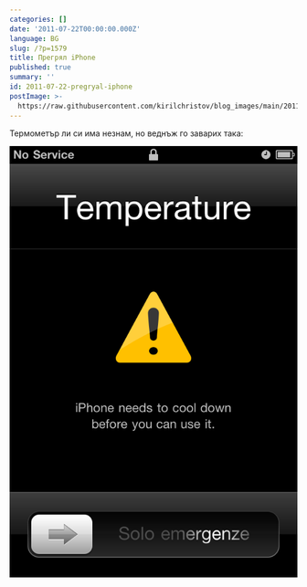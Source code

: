 ```yaml
---
categories: []
date: '2011-07-22T00:00:00.000Z'
language: BG
slug: /?p=1579
title: Прегрял iPhone
published: true
summary: ''
id: 2011-07-22-pregryal-iphone
postImage: >-
  https://raw.githubusercontent.com/kirilchristov/blog_images/main/2011/07/IMG_1115.png
---
```


Термометър ли си има незнам, но веднъж го заварих така: 

![](https://raw.githubusercontent.com/kirilchristov/blog_images/main/2011/07/IMG_1115.png)
